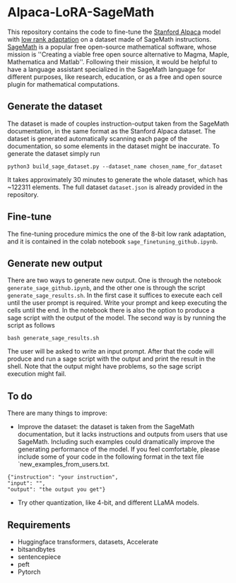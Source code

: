 # Alpaca-LoRA-SageMath

This repository contains the code to fine-tune the [Stanford Alpaca](https://github.com/tatsu-lab/stanford_alpaca) model with [low rank adaptation](https://github.com/tloen/alpaca-lora) on a dataset made of SageMath instructions. [SageMath](https://www.sagemath.org/) is a popular free open-source mathematical software, whose mission is ''Creating a viable free open source alternative to Magma, Maple, Mathematica and Matlab''. Following their mission, it would be helpful to have a language assistant specialized in the SageMath language for different purposes, like research, education, or as a free and open source plugin for mathematical computations.

## Generate the dataset
The dataset is made of couples instruction-output taken from the SageMath documentation, in the same format as the Stanford Alpaca dataset. The dataset is generated automatically scanning each page of the documentation, so some elements in the dataset might be inaccurate. To generate the dataset simply run 

```
python3 build_sage_dataset.py --dataset_name chosen_name_for_dataset
```
It takes approximately 30 minutes to generate the whole dataset, which has ~122311 elements. The full dataset `dataset.json` is already provided in the repository.

## Fine-tune

The fine-tuning procedure mimics the one of the 8-bit low rank adaptation, and it is contained in the colab notebook `sage_finetuning_github.ipynb`.

## Generate new output
There are two ways to generate new output. One is through the notebook `generate_sage_github.ipynb`, and the other one is through the script `generate_sage_results.sh`. In the first case it suffices to execute each cell until the user prompt is required. Write your prompt and keep executing the cells until the end. In the notebook there is also the option to produce a sage script with the output of the model. The second way is by running the script as follows
```
bash generate_sage_results.sh
```
The user will be asked to write an input prompt. After that the code will produce and run a sage script with the output and print the result in the shell. Note that the output might have problems, so the sage script execution might fail.

## To do
There are many things to improve:
- Improve the dataset: the dataset is taken from the SageMath documentation, but it lacks instructions and outputs from users that use SageMath. Including such examples could dramatically improve the generating performance of the model. If you feel comfortable, please include some of your code in the following format in the text file `new_examples_from_users.txt.
```
{"instruction": "your instruction",
"input": "",
"output": "the output you get"}
```
- Try other quantization, like 4-bit, and different LLaMA models.

## Requirements
- Huggingface transformers, datasets, Accelerate
- bitsandbytes 
- sentencepiece
- peft
- Pytorch



